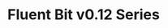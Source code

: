 ---
title: 'Fluent Bit v0.12 Series'
description: 'Old Fluent Bit v0.12 series. Based on bug reports or specific minor feature requests, we do quick releases upon demand. Below is a list of the notes for each version.'
url: '/documentation/v0.12/'
latestVer: true
releaseNotes:
  heading: "Release Notes v1.8.3"
  version: "v1.8.3"
  text: "Fluent Bit is a Fast and Lightweight Data Processor and Forwarder for Linux, BSD and OSX. We are proud to announce the availability of Fluent Bit v1.8.3. <br>
  For people upgrading from previous versions you must read the Upgrading Notes section of our documentation:
  https://docs.fluentbit.io/manual/installation/upgrade_notes"
---